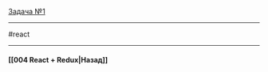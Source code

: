 [Задача №1](https://codesandbox.io/s/react-middle--pqy3ct?file=/src/App.js)


____
#react

____

#### [[004 React + Redux|Назад]]